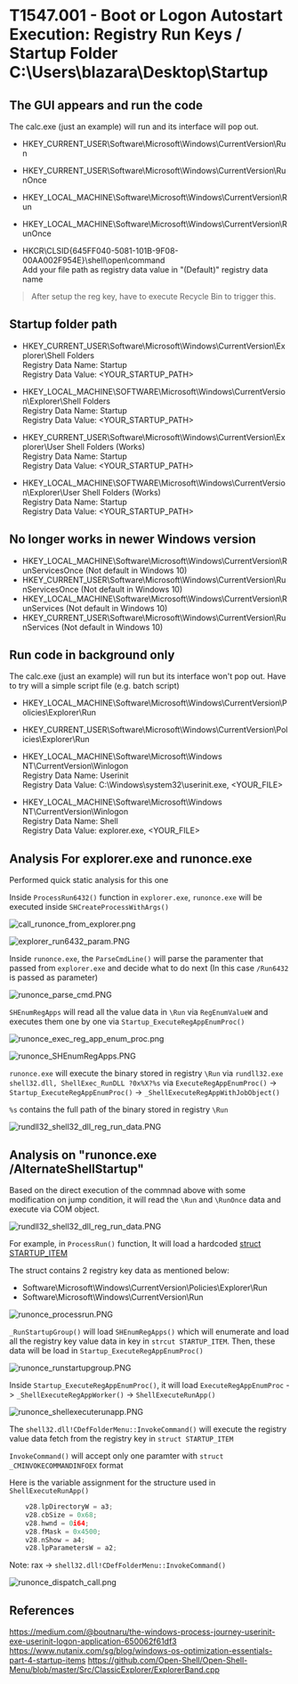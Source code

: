 # T1547.001 - Boot or Logon Autostart Execution: Registry Run Keys / Startup Folder C:\Users\blazara\Desktop\Startup

## The GUI appears and run the code

The calc.exe (just an example) will run and its interface will pop out.

- HKEY_CURRENT_USER\Software\Microsoft\Windows\CurrentVersion\Run
- HKEY_CURRENT_USER\Software\Microsoft\Windows\CurrentVersion\RunOnce
- HKEY_LOCAL_MACHINE\Software\Microsoft\Windows\CurrentVersion\Run
- HKEY_LOCAL_MACHINE\Software\Microsoft\Windows\CurrentVersion\RunOnce

- HKCR\CLSID\{645FF040-5081-101B-9F08-00AA002F954E}\shell\open\command  
Add your file path as registry data value in "(Default)" registry data name

> After setup the reg key, have to execute Recycle Bin to trigger this.

## Startup folder path

- HKEY_CURRENT_USER\Software\Microsoft\Windows\CurrentVersion\Explorer\Shell Folders  
Registry Data Name: Startup  
Registry Data Value: <YOUR_STARTUP_PATH>  

- HKEY_LOCAL_MACHINE\SOFTWARE\Microsoft\Windows\CurrentVersion\Explorer\Shell Folders  
Registry Data Name: Startup  
Registry Data Value: <YOUR_STARTUP_PATH>  

- HKEY_CURRENT_USER\Software\Microsoft\Windows\CurrentVersion\Explorer\User Shell Folders (Works)  
Registry Data Name: Startup  
Registry Data Value: <YOUR_STARTUP_PATH>  

- HKEY_LOCAL_MACHINE\SOFTWARE\Microsoft\Windows\CurrentVersion\Explorer\User Shell Folders (Works)  
Registry Data Name: Startup  
Registry Data Value: <YOUR_STARTUP_PATH>  

## No longer works in newer Windows version

- HKEY_LOCAL_MACHINE\Software\Microsoft\Windows\CurrentVersion\RunServicesOnce (Not default in Windows 10)
- HKEY_CURRENT_USER\Software\Microsoft\Windows\CurrentVersion\RunServicesOnce (Not default in Windows 10)
- HKEY_LOCAL_MACHINE\Software\Microsoft\Windows\CurrentVersion\RunServices (Not default in Windows 10)
- HKEY_CURRENT_USER\Software\Microsoft\Windows\CurrentVersion\RunServices (Not default in Windows 10)

## Run code in background only

The calc.exe (just an example) will run but its interface won't pop out.
Have to try will a simple script file (e.g. batch script)

- HKEY_LOCAL_MACHINE\Software\Microsoft\Windows\CurrentVersion\Policies\Explorer\Run
- HKEY_CURRENT_USER\Software\Microsoft\Windows\CurrentVersion\Policies\Explorer\Run

- HKEY_LOCAL_MACHINE\Software\Microsoft\Windows NT\CurrentVersion\Winlogon  
Registry Data Name: Userinit  
Registry Data Value: C:\Windows\system32\userinit.exe, <YOUR_FILE>  

- HKEY_LOCAL_MACHINE\Software\Microsoft\Windows NT\CurrentVersion\Winlogon  
Registry Data Name: Shell  
Registry Data Value: explorer.exe, <YOUR_FILE>  

## Analysis For explorer.exe and runonce.exe

Performed quick static analysis for this one

Inside `ProcessRun6432()` function in `explorer.exe`, `runonce.exe` will be executed inside `SHCreateProcessWithArgs()`

![call_runonce_from_explorer.png](./Image_T1547.001/call_runonce_from_explorer.png)

![explorer_run6432_param.PNG](./Image_T1547.001/explorer_run6432_param.PNG)

Inside `runonce.exe`, the `ParseCmdLine()` will parse the paramenter that passed from `explorer.exe` and decide what to do next (In this case `/Run6432` is passed as parameter)  

![runonce_parse_cmd.PNG](./Image_T1547.001/runonce_parse_cmd.PNG)

`SHEnumRegApps` will read all the value data in `\Run` via `RegEnumValueW` and executes them one by one via `Startup_ExecuteRegAppEnumProc()`

![runonce_exec_reg_app_enum_proc.png](./Image_T1547.001/runonce_exec_reg_app_enum_proc.png)

![runonce_SHEnumRegApps.PNG](./Image_T1547.001/runonce_SHEnumRegApps.PNG)

`runonce.exe` will execute the binary stored in registry `\Run` via `rundll32.exe shell32.dll, ShellExec_RunDLL ?0x%X?%s` via `ExecuteRegAppEnumProc()` -> `Startup_ExecuteRegAppEnumProc()` -> `_ShellExecuteRegAppWithJobObject()`

`%s` contains the full path of the binary stored in registry `\Run`

![rundll32_shell32_dll_reg_run_data.PNG](./Image_T1547.001/rundll32_shell32_dll_reg_run_data.PNG)

## Analysis on "runonce.exe /AlternateShellStartup"

Based on the direct execution of the commnad above with some modification on jump condition, it will read the `\Run` and `\RunOnce` data and execute via COM object.

![rundll32_shell32_dll_reg_run_data.PNG](./Image_T1547.001/runonce_alternateshellstartup.PNG)

For example, in `ProcessRun()` function, It will load a hardcoded [struct STARTUP_ITEM](./struct_STARTUPGROUP_ITEM.txt)

The struct contains 2 registry key data as mentioned below:

- Software\Microsoft\Windows\CurrentVersion\Policies\Explorer\Run
- Software\Microsoft\Windows\CurrentVersion\Run

![runonce_processrun.PNG](./Image_T1547.001/runonce_processrun.PNG)

`_RunStartupGroup()` will load `SHEnumRegApps()` which will enumerate and load all the registry key value data in key in `strcut STARTUP_ITEM`. Then, these data will be load in  `Startup_ExecuteRegAppEnumProc()`

![runonce_runstartupgroup.PNG](./Image_T1547.001/runonce_runstartupgroup.PNG)

Inside `Startup_ExecuteRegAppEnumProc()`, it will load `ExecuteRegAppEnumProc` -> `_ShellExecuteRegAppWorker()` -> `ShellExecuteRunApp()`

![runonce_shellexecuterunapp.PNG](./Image_T1547.001/runonce_shellexecuterunapp.PNG)

The `shell32.dll!CDefFolderMenu::InvokeCommand()` will execute the registry value data fetch from the registry key in `struct STARTUP_ITEM`

`InvokeCommand()` will accept only one paramter with `struct _CMINVOKECOMMANDINFOEX` format

Here is the variable assignment for the structure used in `ShellExecuteRunApp()`

```c++
    v28.lpDirectoryW = a3;
    v28.cbSize = 0x68;
    v28.hwnd = 0i64;
    v28.fMask = 0x4500;
    v28.nShow = a4;
    v28.lpParametersW = a2;
```

Note: rax -> `shell32.dll!CDefFolderMenu::InvokeCommand()`

![runonce_dispatch_call.png](./Image_T1547.001/runonce_dispatch_call.png)

## References

<https://medium.com/@boutnaru/the-windows-process-journey-userinit-exe-userinit-logon-application-650062f61df3>
<https://www.nutanix.com/sg/blog/windows-os-optimization-essentials-part-4-startup-items>
<https://github.com/Open-Shell/Open-Shell-Menu/blob/master/Src/ClassicExplorer/ExplorerBand.cpp>
